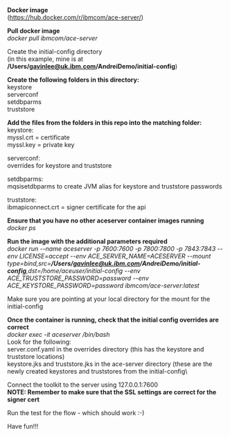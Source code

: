 **Docker image**\
(https://hub.docker.com/r/ibmcom/ace-server/)

**Pull docker image**\
*docker pull ibmcom/ace-server*

Create the initial-config directory\
(in this example, mine is at **/Users/gavinlee@uk.ibm.com/AndreiDemo/initial-config**)

**Create the following folders in this directory:**\
keystore\
serverconf\
setdbparms\
truststore


**Add the files from the folders in this repo into the matching folder:**\
keystore:\
myssl.crt = certificate\
myssl.key = private key

serverconf:\
overrides for keystore and truststore

setdbparms:\
mqsisetdbparms to create JVM alias for keystore and truststore passwords

truststore:\
ibmapiconnect.crt = signer certificate for the api

**Ensure that you have no other aceserver container images running**\
*docker ps*

**Run the image with the additional parameters required**\
*docker run --name aceserver -p 7600:7600 -p 7800:7800 -p 7843:7843 --env LICENSE=accept --env ACE_SERVER_NAME=ACESERVER --mount type=bind,src=**/Users/gavinlee@uk.ibm.com/AndreiDemo/initial-config**,dst=/home/aceuser/initial-config --env ACE_TRUSTSTORE_PASSWORD=password --env ACE_KEYSTORE_PASSWORD=password ibmcom/ace-server:latest*

Make sure you are pointing at your local directory for the mount for the initial-config

**Once the container is running, check that the initial config overrides are correct**\
*docker exec -it aceserver /bin/bash*\
Look for the following:\
server.conf.yaml in the overrides directory (this has the keystore and truststore locations)\
keystore.jks and truststore.jks in the ace-server directory (these are the newly created keystores and truststores from the initial-config\


Connect the toolkit to the server using 127.0.0.1:7600\
**NOTE: Remember to make sure that the SSL settings are correct for the signer cert**

Run the test for the flow - which should work :-)

Have fun!!!


